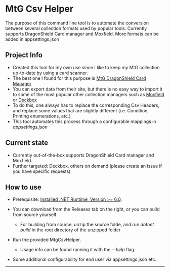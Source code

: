 # MtG Csv Helper

The purpose of this command line tool is to automate the conversion between several collection formats used by popular tools.
Currently supports DragonShield Card manager and Moxfield. More formats can be added in appsettings.json


## Project Info

* Created this tool for my own use since I like to keep my MtG collection up-to-date by using a card scanner.
* The best one I found for this purpose is [MtG DragonShield Card Manager](https://mtg.dragonshield.com/)
* You can export data from their site, but there is no easy way to import it to some of the most popular other collection managers such as [Moxfield](https://www.moxfield.com/collection) or [Deckbox](https://deckbox.org)
* To do this, one always has to replace the corresponding Csv Headers, and replace some values that are slightly different (i.e. Condition, Printing enumerations, etc.)
* This tool automates this process through a configurable mappings in *appsettings.json*

## Current state

* Currently out-of-the-box supports DragonShield Card manager and Moxfield.
* Further targeted: Deckbox, others on demand (please create an issue if you have specific requests)



## How to use

* Prerequisite: [Installed .NET Runtime, Version >= 6.0](https://dotnet.microsoft.com/download/dotnet).
* You can download from the Releases tab on the right, or you can build from source yourself
  * For building from source, unzip the source folde, and run *dotnet build* in the root directory of the unzipped folder

* Run the provided MtgCsvHelper.
	* Usage info can be found running it with the *--help* flag
* Some additional configurability for end user via appsettings.json etc.



----------------

